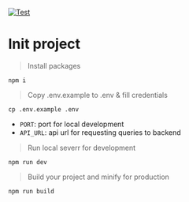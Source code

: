 [![Test](https://github.com/tednaaa/react-starter-template/actions/workflows/test.yml/badge.svg)](https://github.com/tednaaa/react-starter-template/actions/workflows/test.yml)

# Init project

> Install packages

```
npm i
```

> Copy .env.example to .env & fill credentials

```
cp .env.example .env
```

- `PORT`: port for local development
- `API_URL`: api url for requesting queries to backend

> Run local severr for development

```
npm run dev
```

> Build your project and minify for production

```
npm run build
```
